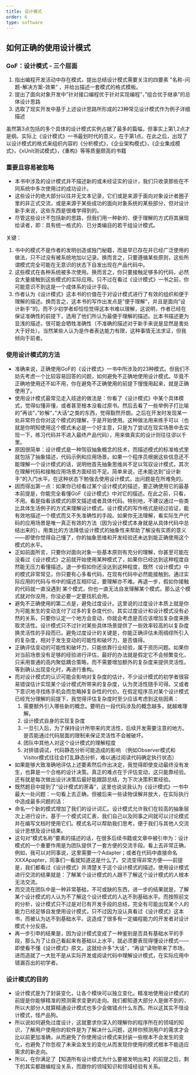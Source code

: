 ```yaml
---
title: 设计模式
order: 6
type: software
---
```


## 如何正确的使用设计模式

### GoF：设计模式 - 三个层面
1. 指出编程开发活动中存在模式，提出总结设计模式需要关注的四要素 "名称-问题-解决方案-效果“ ，并给出描述一套模式的格式模板。
1. 提出了面向对象开发中”针对接口编程优于针对实现编程”，”组合优于继承”的总体设计思路 
1. 选取了现实开发中基于上述设计思路所形成的23种常见设计模式作为例子详细描述

虽然第3点包括的多个具体的设计模式实例占据了最多的篇幅，但事实上第1,2点才是纲。实际上《设计模式》一书最划时代的意义，在于第1点。在此之后，出现了以设计模式的格式来组织内容的《分析模式》，《企业架构模式》，《企业集成模式》，《xUnit测试模式》，《重构》等等质量颇高的书籍

### 重要且容易被忽略

- 本书中涉及的设计模式并不描述新的或未经证实的设计，我们只收录那些在不同系统中多次使用过的成功设计。
- 这些设计的绝大部分以往并无文本记录，它们或是来源于面向对象设计者圈子里的非正式交流，或是来源于某些成功的面向对象系统的某些部分，但对设计新手来说，这些东西是很难学得到的。
- 尽管这些设计不包括新的思路，但我们用一种新的、便于理解的方式将其展现给读者，即：具有统一格式的、已分类编目的若干组设计模式。

关键：

1. 书中的模式不是作者的发明创造或独门秘籍，而是早已存在并已经广泛使用的做法，只不过没有被系统地加以记录。换而言之，只要遵循某些原则，这些所谓模式完全可能在无意识的状态下自发出现在产品代码中。
1. 这些模式在各种系统被多次使用。换而言之，你只要接触足够多的代码，必然会大量接触到这些模式的实际应用。只不过在看过《设计模式》一书之前，你可能意识不到这是一个成体系的设计手段。
1. 作者认为《设计模式》这本书的价值在于对设计模式进行了有效的组织和便于理解的描述。换而言之，这本书的写作出发点是”便于理解“，并且是面向”设计新手“的。而不少初学者却恰恰觉得这本书难以理解，这说明，作者已经在保证准确性的前提下，选用了他们所认为最便于理解的描述。比本书描述更为显浅的描述，很可能会牺牲准确性（不准确的描述对于新手来说是显然是害处大于好处）。当然某些人认为是作者表达能力有限，这种事情无法求证，但我倾向于前者。

### 使用设计模式的方法
- 准确来说，正确使用GoF的《设计模式》一书中所涉及的23种模式。但我们不妨先考虑一个比较容易回答的问题，如何避免不正确地使用设计模式。毕竟不正确地使用还不如不用，你在避免不正确使用的前提下慢慢用起来，就是正确使用了。
- 使用设计模式最常见走入歧途的做法是：你看了《设计模式》中某个具体模式，觉得似懂非懂，或者甚至根本没看过原书。然后去看了一些举例子打比喻的”再谈“，”妙解“，”大话“之类的东西，觉得豁然开朗。之后在开发时发现某一处非常符合你对这个模式的理解，于是开始使用。这种做法用来练手可以（也就是你明知使用这个模式未必是一个好主意，只是为了尝试在现实场景中去实现一下，练习代码并不进入最终产品代码），用来做真实的设计则往往谬以千里。
- 原因很简单：设计模式是一种驾驭抽象概念的技术，而描述模式的标准格式里就包括了抽象描述，代码示例和应用场景。如果一个程序员根据这些信息还不能理解一个设计模式的话，说明他首先抽象思维尚不足以驾驭设计模式，其次在理解代码和接触应用场景方面经验不足。简单来说，还未能达到“设计新手”的入门水平。在这种状态下勉强去使用设计模式，出问题是在所难免的。
- 因而得出第一点：如果你已经看过某个设计模式的描述，要正确使用它的最基本前提是，你能完全看懂GoF《设计模式》中对它的描述。在此之前，只看，不用。看是指看该模式的原文描述或者具体代码。特别地，不建议通过一些类比具体生活例子的方式来理解设计模式。设计模式的写作格式是经过验证，能有效地描述一个模式而又不失准确性的手段。如果你无法理解，看实际生产代码的应用场景是唯一真正有效的方法（因为设计模式本身就是从具体代码中总结出来的）。用类比的方法降低设计模式的抽象性来帮助了解没有实质的意义——即使你觉得自己懂了，你的抽象思维和开发经验还未达到能正确使用这个模式的水平。
- 正如前面所言，只要你对面向对象一些基本原则有充分的理解，你甚至可能在没看过《设计模式》之前就开始使用某种模式了，如果你已经达到这种程度自然能无压力看懂描述。退一步假如你还没达到这种程度，既然《设计模式》中的模式非常常见，你只要有心多看代码，在现有代码中必然能接触到。通过实际应用的代码与书中的描述互相印证，要理解亦不难。再退一步，假如你接触的代码就一直没遇到 某个模式，你也一直无法自发理解某个模式，那么这个模式就对你没用，你没必要一定要找机会用。
- 避免不正确使用的第二点是，避免过度设计。这里说的过度设计本质上就是你为可能发生的变动支付了过多的复杂度代价。其实过度设计和设计模式没有必然的关系，只要你认定一个地方会变动，你就会考虑是否应该增加复杂度来换取灵活性。设计模式只不过针对某些具体场景提供了一些效率较高的以复杂度换灵活性的手段而已。避免过度设计的关键是，你能正确评估未雨绸缪所引入的复杂度，相对于发生变动的可能性和破坏力，是否值得。
- 正确评估变动的可能性和破坏力，只能依靠行业经验，属于资历问题。如果你对当前场景没有足够的经验进行评估，最好的办法就是假定它不会频繁变化，只采用普通的高内聚低耦合策略，而不需要增加额外的复杂度来提供灵活性。等到确认出现变化时，再进行重构。
- 而对设计模式的认识可能会影响对复杂度的估计，不少设计模式的初学者很容易错误估计实现某个设计模式所带来的复杂度，认为灵活性随手可得。又或者下意识地寻找练手机会而忽略掉复杂性的代价。在假定程序员对某个设计模式已经充分理解的前提下，我觉得评估复杂度时至少应该考虑到这些因素：
  1. 需要额外引入哪些新的概念。要明白一段代码涉及的概念越多，就越难理解。
  1. 设计模式自身的实现复杂度
  1. 一旦引入后，为了保持设计所带来的灵活性，后续开发需要注意的地方。是否能通过代码层面的限制来保证灵活性不会被破坏。
  1. 团队中其他人对这个设计模式的理解程度
  1. 对排错调试，代码静态分析可能造成的影响 （例如Observer模式和Visitor模式往往会打乱静态分析，难以通过阅读代码确定执行状态）
- 如果能够大致准确地评估上述要素然后作出决定，我觉得即使变动最终没有发生，也算是一个合格的设计决策。真正的难点在于评估变动，这只能靠经验。还有就是每次做出设计决策后最好能跟踪总结，为下次决策积累经验。
- 既然题目中提到了“设计模式的荼毒”，这里也说说我认为《设计模式》一书中最大一处问题：一句看上去正确，但被后来一些读物误解并放大，在实际执行中造成最多问题的话：
- 命名一个新的模式增加了我们的设计词汇。设计模式允许我们在较高的抽象层次上进行设计。基于一个模式词汇表，我们自己以及同事之间就可以讨论模式并在编写文档时使用它们。模式名可以帮助我们思考，便于我们与其他人交流设计思想及设计结果。
- 这句对“模式名称”要素的描述的话，在很多后续书籍或文章中被引申为：设计模式的一个重要作用是为团队提供了一套方便的交流手段。看上去非常正确，例如，我可以对同事说，这里需要一个Adapter；或者在代码中直接命名XXXApapter，同事们一看就知道这是什么了。交流变得非常方便——前提是，我们都看过《设计模式》并清楚关于这个设计模式的描述。使用设计模式进行交流的结果就是：了解某个设计模式的人跟不了解这个设计模式的人根本无法交流。
- 而交流在团队中是一种非常基础，不可或缺的东西，进一步的结果就是，了解某个设计模式的人认为不了解这个设计模式的人达不到基础水平。而按照前文的分析，设计模式只不过是对已有开发手段的总结，完全有可能出现某个人的能力已经足够自发使用设计模式，只不过因为没认真看过《设计模式》这本书，而被认为达不到基础水平。这造成了很多有一定编程能力的开发者对设计模式十分反感。
- 再一步引申的结果是，因为设计模式变成了一种鉴别是否具有基础水平的手段，那么为了让自己看起来有基础以上水平，就必须要表现得懂设计模式——即使看不懂《设计模式》原文。这就给许多“大话”，“再谈”读物带来了市场，进而造就了一大批不是从实际开发或阅读代码中理解设计模式，在实际应用中错漏百出的初学者。

### 设计模式的目的

- 设计模式是为了封装变化，让各个模块可以独立变化。精准地使用设计模式的前提是你能够精准的预测需求变更的走向。我们都知道大部分人是做不到的，所以大部分人就算精通设计模式也多少会做错点什么东西。所以这其实不怪设计模式，怪产品狗。
- 所以说如何避免过度设计，这就要求你深入的理解你的程序所在的领域的知识，了解用户使用你的软件是为了解决什么问题，这样你预测用户的需求才会比以前更加准确，从而避免了你使用设计模式来封装一些根本不会发生的变化，也避免了你忽视了未来会发生的变化从而发现你使用的模式根本不能适应需求的新走向。
- 所以，在你满足了【知道所有设计模式为什么要被发明出来】的前提之后，剩下的其实都跟编程没关系，而跟你的领域知识和领域经验有关系。